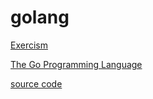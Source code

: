 # golang

[Exercism](./exercism)

[The Go Programming Language](https://www.gopl.io/)

[source code](https://github.com/adonovan/gopl.io/)
